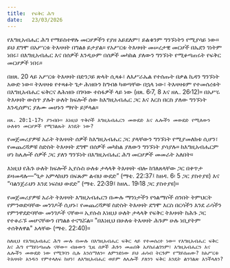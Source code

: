 ```yaml
---
title:  የፍቅር ሕግ
date:   23/03/2026
---
```


የእግዚአብሔር ሕግ የማይስተዋሉ መርሆዎችን የያዘ አይደለም፣ ይልቁንም ግንኙነትን የሚያሳይ ነው። ይህ ደግሞ በአሥርቱ ትእዛዛት በግልፅ ይታያል። የአሥርቱ ትእዛዛት መሠረታዊ መርሆች በኤደን ገነትም ነበሩ፣ በእግዚአብሔር እና በሰዎች እንዲሁም በሰዎች መካከል ያለውን ግንኙነት የሚቆጣጠሩት የፍቅር መርሆዎች ነበሩ።

በዘጸ. 20 ላይ አሥርቱ ትእዛዛት በድንጋይ ጽላት ሲጻፉ፣ ለእሥራኤል የተሰጡት በቃል ኪዳን ግንኙነት አውድ ነው። ትእዛዛቱ የተጻፉት ጌታ ሕዝቡን ከግብፅ ካወጣቸው በኋላ ነው፣ ትእዛዛቱም የተመሰረቱት በእግዚአብሔር ፍቅርና ለሕዝቡ በገባው ተስፋዎች ላይ ነው (ዘጸ. 6፡7, 8 እና ዘሌ. 26፡12)። በአሥሩ ትእዛዛት ውስጥ ያሉት ሁለት ክፍሎች ሰው ከእግዚአብሔር ጋር እና እርስ በርስ ያለው ግንኙነት እንዲሰምር ያለሙ መሆኑን ማየት ይቻላል።

`ዘጸ. 20:1-17ን ያንብቡ። እነዚህ ጥቅሶች እግዚአብሔርን መውደድ እና ሌሎችን መውደድ የሚለውን ሁለቱን መርሆዎች የሚገልጹት እንዴት ነው?`


የመጀመሪያዎቹ አራት ትእዛዛት ሰዎች ከእግዚአብሔር ጋር ያላቸውን ግንኙነት የሚያመለክቱ ሲሆን፣ የመጨረሻዎቹ ስድስት ትእዛዛት ደግሞ በሰዎች መካከል ያለውን ግንኙነት ያሳያሉ። ከእግዚአብሔርም ሆነ ከሌሎች ሰዎች ጋር ያለን ግንኙነት በእግዚአብሔር ሕግ መርሆዎች መመራት አለበት።

እነዚህ የሕጉ ሁለት ክፍሎች ኢየሱስ ሁለቱ ታላላቅ ትእዛዛት ብሎ ከገለጸላቸው ጋር በቀጥታ ይዛመዳሉ—“ጌታ አምላክህን በፍጹም ልብህ ውደድ” (ማቴ. 22:37፤ ከዘዳ. 6፡ 5 ጋር ያስተያዩ) እና “ባልንጀራህን እንደ ነፍስህ ውደድ” (ማቴ. 22፡39፤ ከዘሌ. 19፡18 ጋር ያስተያዩ)።

የመጀመሪያዎቹ አራት ትእዛዛት እግዚአብሔርን በሙሉ ማንነታችን የጎልማሶች ሰንበት ትምህርት የምንወድባቸው መንገዶች ሲሆኑ፣ የመጨረሻዎቹ ስድስት ትእዛዛት ደግሞ እርስ በርሳችን እንደ ራሳችን የምንዋደድባቸው መንገዶች ናቸው። ኢየሱስ እነዚህ ሁለት ታላላቅ የፍቅር ትእዛዛት ከሕጉ ጋር የተቆራኙ መሆናቸውን በግልፅ ተናግሯል። "በእነዚህ በሁለቱ ትእዛዛት ሕጉም ሁሉ ነቢያትም ተሰቅለዋል" አላቸው (ማቴ. 22:40)።

`ስለዚህ የእግዚአብሔር ሕግ ሙሉ በሙሉ በእግዚአብሔር ፍቅር ላይ የተመሰረተ ነው። የእግዚአብሔር ፍቅር እና ሕግ የማይነጣጠሉ ናቸው። ብዙውን ጊዜ ሰዎች ሕጉን መጠበቅ አያስፈልገንም፣ እግዚአብሔርን እና ሌሎችን መውደድ ነው የሚገባን ሲሉ እንሰማለን። ለምንድነው ይህ ሐሳብ ትርጉም የማይሰጠው? ከአሥርቱ ትእዛዛት አንዱን የምተላለፍ ከሆነ፣ ለእግዚአብሔር ወይም ለሌሎች ያለንን ፍቅር እንዴት ልንገልጽ እንችላለን?`
